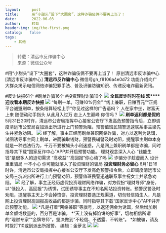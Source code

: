 ```yaml
---
layout:     post
title:      用“小甜头”设下“大圈套”，这种诈骗伎俩不要再上当了！
date:       2022-06-03
author:     转载
header-img: img/the-first.png
catalog:   false
tags:
    - 其他
---
```


<blockquote><p>转载：清远市反诈骗中心<br>
来源：微信公众号</p></blockquote>

#用“小甜头”设下“大圈套”，这种诈骗伎俩不要再上当了！
原创清远市反诈骗中心[清远市反诈骗中心]
**清远市反诈骗中心**
微信号gh_f8106a4e0d72
功能介绍向广大群众揭示电信网络诈骗犯罪手法、普及识骗防骗知识、传递反电诈最新资讯。

#反诈快报61个
#刷单诈骗16个
#投资理财诈骗10个
![]({{site.baseurl}}/postimg/3CxTSiafadcic5zyXUfbXLUClzlpaoknCpV4bErPg2kuuS97hoJJbNCtFOVZ9X0j5W26HDaregC5kibiaLGl8CPr9A.gif)
**全民反诈时时在线**
**欢****迎收看本期反诈快报**
![]({{site.baseurl}}/postimg/3CxTSiafadc8a4dOaanVmTQc2uAiapibyibo6OMNFicCLrib6Egdb2RsH9hjvyrgiao0xB2urGRvsQzTWWblUlg0a9xjQ.gif)
“每刷一单，可赚10%佣金”
“线上兼职，日赚百元”“正规平台诚邀刷单，按条结算轻松上手”你见过这样的广告语吗？
人在家中坐，财富天上来
随便动动手指头
从此月入过万
走上人生巅峰
你信吗？
![]({{site.baseurl}}/postimg/NCunaZB5SjXjzhhJiaDRrp0VkmYia8OTLDR261ibSYiarKSicibR5ia5icR869UbwksibV0LGeicEEGKxH6YCEA6cCbEiadyA.jpeg)
**刷单返利都是假的**
5月31日20时许，清远市公安局指挥中心接省公安厅下发高危预警指令后，立即调度清远市公安局百加派出所进行上门预警劝阻，预警值班民辅警迅速联系事主梁先生并紧急劝阻。
![]({{site.baseurl}}/postimg/OXq3QFphmqlFxq8h6eibgib6nRJtuqVtgxsytJFBUBlvkyFHDIAXWTMSxufb5QibqOibYEskT953XluG4KTUhfgURw.png)
经了解，事主正经历刷单兼职网络诈骗，对方以返利为诱饵，试图诱导事主网上刷单，进而骗取钱财。预警民辅警及时劝阻，提醒事主刷单本身就是一种违法行为，千万不要被蝇头小利迷惑，凡是网上兼职刷单都是诈骗，同时指导其下载“国家反诈中心”APP并开启预警功能。
理财观念深入人心
“钱能生钱”是很多人的迫切需求
“高收益”“高回报”你心动了吗
![]({{site.baseurl}}/postimg/sa0vtwM9KmQ2brXZJ3icfLMwjjGAhncP3HwJib67DFkZTrpxHibWEyUW2ZJdiaS35Z7kz2jd6ZZXztichN0t49MNMSg.gif)
诈骗分子趁虚而入
设计重重骗局
一不小心
你可能就落入了投资理财的骗局
**投资理财务必留心**
6月1日16时许，清远市公安局指挥中心接省公安厅下发高危预警指令后，立即调度清远市公安局三坑派出所进行上门预警劝阻，预警值班民警迅速联系事主祝女士并紧急劝阻。
![]({{site.baseurl}}/postimg/OXq3QFphmqlFxq8h6eibgib6nRJtuqVtgxulPZN8XesLYUOSrJVVtymOZQ6l8Tkiba2uYdwNS9u9icg6h8EZ6y4q0Q.png)
经了解，事主正经历虚假投资理财网络诈骗，对方假扮“理财导师”身份，以“低投入、高回报”为诱饵，试图诱导事主在不知名网站投资转账。预警民警及时劝阻，提醒事主天上不会掉馅饼，投资理财要选正规渠道，切勿轻信陌生人，凡是网上投资理财高回报高收益的都是诈骗，同时指导其下载“国家反诈中心”APP并开启预警功能。
![]({{site.baseurl}}/postimg/3CxTSiafadcicSrq1TuCGjeg2XR8pkWTQy35zoTPIMPXzr1WuAj8qB3ZcbcVDsHhONZTzWhicTwzmQkTa4MDFcIyg.png)
*凡是打着“网络兼职”等旗号，以返还佣金为诱饵，然后增加刷单金额或数量的，百分百是诈骗。
*“天上没有掉馅饼的好事”，切勿相信所谓的“理财专家”“金牌导师”，坚决做到“不轻信、不透露、不转账”。
*如被骗，请及时拨打110或到派出所报警。
编辑：金萝北
![]({{site.baseurl}}/postimg/SUycX2yckdJ5YVVCpDYl0c5CbMTO3KgBTesbSxe5zKHlm2GQsTWAFTgswCXscN6Y9vuJHFcE77orSK7ClzYOdg.jpeg)
![]({{site.baseurl}}/postimg/3CxTSiafadcic5zyXUfbXLUClzlpaoknCpErldQhhamfG7KH1qHGrr3icT9iaAoE1B4noSO7EewO2k8fys5pMuaoog.gif)
